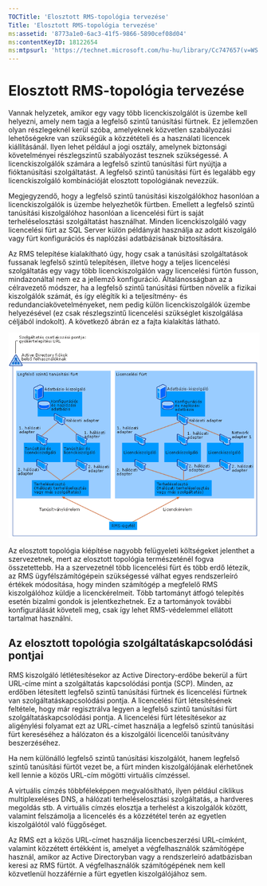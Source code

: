 ```yaml
---
TOCTitle: 'Elosztott RMS-topológia tervezése'
Title: 'Elosztott RMS-topológia tervezése'
ms:assetid: '8773a1e0-6ac3-41f5-9866-5890cef08d04'
ms:contentKeyID: 18122654
ms:mtpsurl: 'https://technet.microsoft.com/hu-hu/library/Cc747657(v=WS.10)'
---
```


Elosztott RMS-topológia tervezése
=================================

Vannak helyzetek, amikor egy vagy több licenckiszolgálót is üzembe kell helyezni, amely nem tagja a legfelső szintű tanúsítási fürtnek. Ez jellemzően olyan részlegeknél kerül szóba, amelyeknek közvetlen szabályozási lehetőségekre van szükségük a közzétételi és a használati licencek kiállításánál. Ilyen lehet például a jogi osztály, amelynek biztonsági követelményei részlegszintű szabályozást tesznek szükségessé. A licenckiszolgálók számára a legfelső szintű tanúsítási fürt nyújtja a fióktanúsítási szolgáltatást. A legfelső szintű tanúsítási fürt és legalább egy licenckiszolgáló kombinációját elosztott topológiának nevezzük.

Megjegyzendő, hogy a legfelső szintű tanúsítási kiszolgálókhoz hasonlóan a licenckiszolgálók is üzembe helyezhetők fürtben. Emellett a legfelső szintű tanúsítási kiszolgálóhoz hasonlóan a licencelési fürt is saját terheléselosztási szolgáltatást használhat. Minden licenckiszolgáló vagy licencelési fürt az SQL Server külön példányát használja az adott kiszolgáló vagy fürt konfigurációs és naplózási adatbázisának biztosítására.

Az RMS telepítése kialakítható úgy, hogy csak a tanúsítási szolgáltatások fussanak legfelső szintű telepítésen, illetve hogy a teljes licencelési szolgáltatás egy vagy több licenckiszolgálón vagy licencelési fürtön fusson, mindazonáltal nem ez a jellemző konfiguráció. Általánosságban az a célravezető módszer, ha a legfelső szintű tanúsítási fürtben növelik a fizikai kiszolgálók számát, és így elégítik ki a teljesítmény- és redundanciakövetelményeket, nem pedig külön licenckiszolgálók üzembe helyezésével (ez csak részlegszintű licencelési szükséglet kiszolgálása céljából indokolt). A következő ábrán ez a fajta kialakítás látható.

![](/security-updates/images/Cc747657.01fa5a85-5711-41aa-932a-124049d34186(WS.10).gif "Elosztott topológia")

Az elosztott topológia kiépítése nagyobb felügyeleti költségeket jelenthet a szervezetnek, mert az elosztott topológia természeténél fogva összetettebb. Ha a szervezetnél több licencelési fürt és több erdő létezik, az RMS ügyfélszámítógépein szükségessé válhat egyes rendszerleíró értékek módosítása, hogy minden számítógép a megfelelő RMS kiszolgálóhoz küldje a licenckérelmeit. Több tartományt átfogó telepítés esetén bizalmi gondok is jelentkezhetnek. Ez a tartományok további konfigurálását követeli meg, csak így lehet RMS-védelemmel ellátott tartalmat használni.

Az elosztott topológia szolgáltatáskapcsolódási pontjai
-------------------------------------------------------

RMS kiszolgáló létlétesítésekor az Active Directory-erdőbe bekerül a fürt URL-címe mint a szolgáltatás kapcsolódási pontja (SCP). Minden, az erdőben létesített legfelső szintű tanúsítási fürtnek és licencelési fürtnek van szolgáltatáskapcsolódási pontja. A licencelési fürt létesítésének feltétele, hogy már regisztrálva legyen a legfelső szintű tanúsítási fürt szolgáltatáskapcsolódási pontja. A licencelési fürt létesítésekor az aligénylési folyamat ezt az URL-címet használja a legfelső szintű tanúsítási fürt kereséséhez a hálózaton és a kiszolgálói licencelői tanúsítvány beszerzéséhez.

Ha nem különálló legfelső szintű tanúsítási kiszolgálót, hanem legfelső szintű tanúsítási fürtöt vezet be, a fürt minden kiszolgálójának elérhetőnek kell lennie a közös URL-cím mögötti virtuális címzéssel.

A virtuális címzés többféleképpen megvalósítható, ilyen például ciklikus multiplexeléses DNS, a hálózati terheléselosztási szolgáltatás, a hardveres megoldás stb. A virtuális címzés elosztja a terhelést a kiszolgálók között, valamint felszámolja a licencelés és a közzététel terén az egyetlen kiszolgálótól való függőséget.

Az RMS ezt a közös URL-címet használja licencbeszerzési URL-címként, valamint közzétett értékként is, amelyet a végfelhasználók számítógépe használ, amikor az Active Directoryban vagy a rendszerleíró adatbázisban keresi az RMS fürtöt. A végfelhasználók számítógépének nem kell közvetlenül hozzáférnie a fürt egyetlen kiszolgálójához sem.
